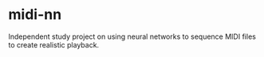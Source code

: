 # midi-nn
Independent study project on using neural networks to sequence MIDI files to create realistic playback.
